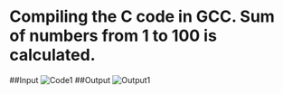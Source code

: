 # Compiling the C code in GCC. Sum of numbers from 1 to 100 is calculated.
##Input
![Code1](https://github.com/user-attachments/assets/2639d3fa-5d2c-44f5-a0ba-e357e939eb47)
##Output
![Output1](https://github.com/user-attachments/assets/736f211b-c923-4118-85e3-9765bf240517)
